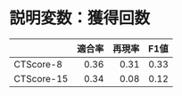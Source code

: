 # 説明変数：獲得回数
| | 適合率 | 再現率 | F1値 |
| :-- | --: | --: | --: |
| CTScore-8 | 0.36 | 0.31 | 0.33 |
| CTScore-15 | 0.34 | 0.08 | 0.12 |


